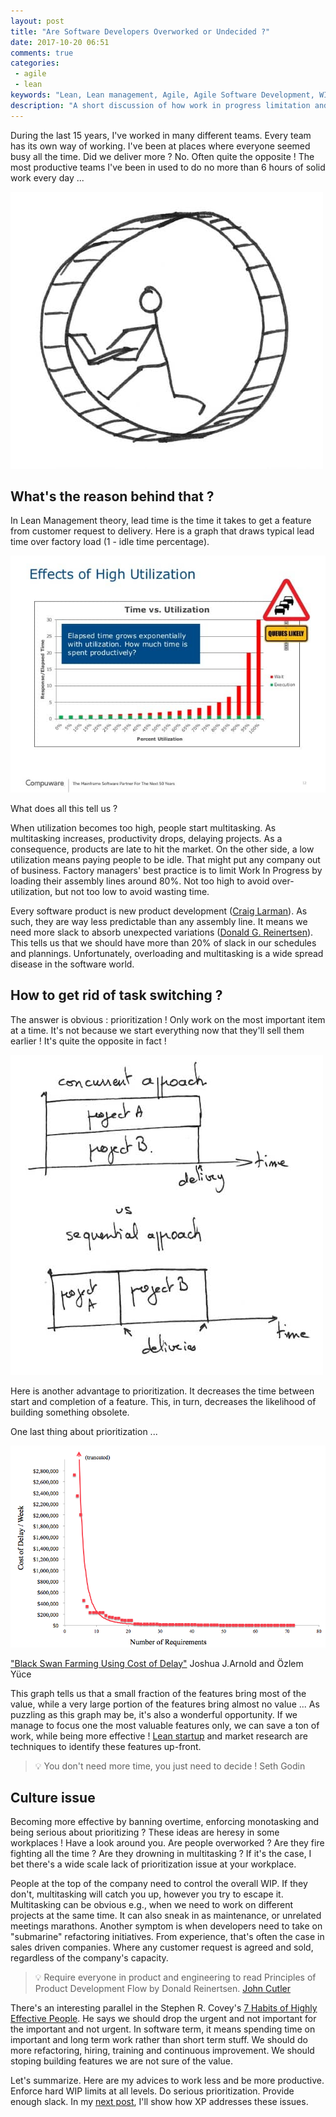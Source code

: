 ```yaml
---
layout: post
title: "Are Software Developers Overworked or Undecided ?"
date: 2017-10-20 06:51
comments: true
categories:
 - agile
 - lean
keywords: "Lean, Lean management, Agile, Agile Software Development, WIP, Work In Progress, Prioritization"
description: "A short discussion of how work in progress limitation and serious prioritization are key to higher productivity and a sustainable pace"
---
```

During the last 15 years, I've worked in many different teams. Every team has its own way of working. I've been at places where everyone seemed busy all the time. Did we deliver more ? No. Often quite the opposite ! The most productive teams I've been in used to do no more than 6 hours of solid work every day ...

![A developer in a mouse wheel](../imgs/2017-10-20-are-software-developers-overworked-or-undecided/dev-in-mouse-wheel.jpg)

## What's the reason behind that ?

In Lean Management theory, lead time is the time it takes to get a feature from customer request to delivery. Here is a graph that draws typical lead time over factory load (1 - idle time percentage).

![A graph of the lead time versus utilization](../imgs/2017-10-20-are-software-developers-overworked-or-undecided/cycle-time-vs-utilization.jpg)

What does all this tell us ? 

When utilization becomes too high, people start multitasking. As multitasking increases, productivity drops, delaying projects. As a consequence, products are late to hit the market. On the other side, a low utilization means paying people to be idle. That might put any company out of business. Factory managers' best practice is to limit Work In Progress by loading their assembly lines around 80%. Not too high to avoid over-utilization, but not too low to avoid wasting time.

Every software product is new product development ([Craig Larman](https://www.amazon.com/Agile-Iterative-Development-Managers-Guide/dp/0131111558/ref=sr_1_1?ie=UTF8&qid=1509112918&sr=8-1&keywords=larman+a+manager%27s+guide)). As such, they are way less predictable than any assembly line. It means we need more slack to absorb unexpected variations ([Donald G. Reinertsen](https://www.amazon.com/Principles-Product-Development-Flow-Generation-ebook/dp/B007TKU0O0/ref=sr_1_1?s=books&ie=UTF8&qid=1509112980&sr=1-1&keywords=reinertsen+flow)). This tells us that we should have more than 20% of slack in our schedules and plannings. Unfortunately, overloading and multitasking is a wide spread disease in the software world.

## How to get rid of task switching ?

The answer is obvious : prioritization ! Only work on the most important item at a time. It's not because we start everything now that they'll sell them earlier ! It's quite the opposite in fact !

![A comparision of sequential and concurrent product development](../imgs/2017-10-20-are-software-developers-overworked-or-undecided/concurrent-vs-sequential.jpg)

Here is another advantage to prioritization. It decreases the time between start and completion of a feature. This, in turn, decreases the likelihood of building something obsolete.

One last thing about prioritization ...

![A graph of values of features in decreasing order](../imgs/2017-10-20-are-software-developers-overworked-or-undecided/Cost-of-Delay-distribution.png)<div class="image-credits">["Black Swan Farming Using Cost of Delay"](http://blackswanfarming.com/experience-report-maersk-line/) Joshua J.Arnold and Özlem Yüce</div>


This graph tells us that a small fraction of the features bring most of the value, while a very large portion of the features bring almost no value ... As puzzling as this graph may be, it's also a wonderful opportunity. If we manage to focus one the most valuable features only, we can save a ton of work, while being more effective ! [Lean startup](http://theleanstartup.com/) and market research are techniques to identify these features up-front.

> 💡 You don't need more time, you just need to decide ! Seth Godin

## Culture issue

Becoming more effective by banning overtime, enforcing monotasking and being serious about prioritizing ? These ideas are heresy in some workplaces ! Have a look around you. Are people overworked ? Are they fire fighting all the time ? Are they drowning in multitasking ? If it's the case, I bet there's a wide scale lack of prioritization issue at your workplace.

People at the top of the company need to control the overall WIP. If they don't, multitasking will catch you up, however you try to escape it. Multitasking can be obvious e.g., when we need to work on different projects at the same time. It can also sneak in as maintenance, or unrelated meetings marathons. Another symptom is when developers need to take on "submarine" refactoring initiatives. From experience, that's often the case in sales driven companies. Where any customer request is agreed and sold, regardless of the company's capacity.

> 💡 Require​ ​everyone​ ​in​ ​product​ ​and​ ​engineering​ ​to​ ​read​ ​​Principles​ ​of​ ​Product​ ​Development​ ​Flow by Donald Reinertsen. [John Cutler](https://hackernoon.com/how-do-we-go-faster-ed51207952a8)

There's an interesting parallel in the Stephen R. Covey's [7 Habits of Highly Effective People](https://www.amazon.com/7-Habits-Highly-Effective-People/dp/0935721800/ref=sr_1_3?ie=UTF8&qid=1509113465&sr=8-3&keywords=7+habits+of). He says we should drop the urgent and not important for the important and not urgent. In software term, it means spending time on important and long term work rather than short term stuff. We should do more refactoring, hiring, training and continuous improvement. We should stoping building features we are not sure of the value.

Let's summarize. Here are my advices to work less and be more productive. Enforce hard WIP limits at all levels. Do serious prioritization. Provide enough slack. In my [next post](/sustainable-productivity-in-extreme-programming/), I'll show how XP addresses these issues.
